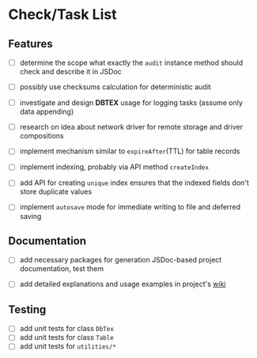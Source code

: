 # Check/Task List


## Features

- [ ] determine the scope what exactly the `audit` instance method should check and describe it in JSDoc
- [ ] possibly use checksums calculation for deterministic audit
- [ ] investigate and design **DBTEX** usage for logging tasks (assume only data appending)
- [ ] research on idea about network driver for remote storage and driver compositions
- [ ] implement mechanism similar to `expireAfter`(TTL) for table records
- [ ] implement indexing, probably via API method `createIndex`
- [ ] add API for creating `unique` index ensures that the indexed fields don't store duplicate values
- [ ] implement `autosave` mode for immediate writing to file and deferred saving


## Documentation

- [ ] add necessary packages for generation JSDoc-based project documentation, test them
- [ ] add detailed explanations and usage examples in project's [wiki](https://github.com/zhibirc/dbtex/wiki)


## Testing

- [ ] add unit tests for class `DbTex`
- [ ] add unit tests for class `Table`
- [ ] add unit tests for `utilities/*`
